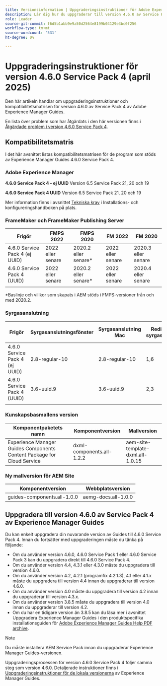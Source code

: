 ```yaml
---
title: Versionsinformation | Uppgraderingsinstruktioner för Adobe Experience Manager Guides 4.6.0 Service Pack 4
description: Lär dig hur du uppgraderar till version 4.6.0 av Service Pack 4 av Adobe Experience Manager Guides
role: Leader
source-git-commit: f6d5b1abb9e9a50d2564e8199b04129e3bc0f256
workflow-type: tm+mt
source-wordcount: '531'
ht-degree: 0%

---
```


# Uppgraderingsinstruktioner för version 4.6.0 Service Pack 4 (april 2025)

Den här artikeln handlar om uppgraderingsinstruktioner och kompatibilitetsmatrisen för version 4.6.0 av Service Pack 4 av Adobe Experience Manager Guides.

En lista över problem som har åtgärdats i den här versionen finns i [Åtgärdade problem i version 4.6.0 Service Pack 4](fixed-issues-4-6-0-sp4.md).

## Kompatibilitetsmatris

I det här avsnittet listas kompatibilitetsmatrisen för de program som stöds av Experience Manager Guides 4.6.0 Service Pack 4.

### Adobe Experience Manager

**4.6.0 Service Pack 4 - ej UUID**
Version 6.5 Service Pack 21, 20 och 19

**4.6.0 Service Pack 4 UUID**
Version 6.5 Service Pack 21, 20 och 19

Mer information finns i avsnittet [Tekniska krav](../install-guide/download-install-technical-requirements.md) i Installations- och konfigureringshandboken på plats.

### FrameMaker och FrameMaker Publishing Server

| Frigör | FMPS 2022 | FMPS 2020 | FM 2022 | FM 2020 |
| --- | --- | --- | --- | --- |
| 4.6.0 Service Pack 4 (ej UUID) | 2022 eller senare | 2020.2 eller senare* | 2022 eller senare | 2020.3 eller senare |
| 4.6.0 Service Pack 4 (UUID) | 2022 eller senare | 2020.2 eller senare* | 2022 eller senare | 2020.4 eller senare |
| | | | |

*Baslinje och villkor som skapats i AEM stöds i FMPS-versioner från och med 2020.2.

### Syrgasanslutning

| Frigör | Syrgasanslutningsfönster | Syrgasanslutning Mac | Redigera i syrgasfönster | Redigera i Syrgas Mac |
| --- | --- | --- |--- |--- |
| 4.6.0 Service Pack 4 (ej UUID) | 2.8-regular-10 | 2.8-regular-10 | 1,6 | 1,6 |
| 4.6.0 Service Pack 4 (UUID) | 3.6-uuid.9 | 3.6-uuid.9 | 2,3 | 2,3 |
|  |  |   |

### Kunskapsbasmallens version

| Komponentpaketets namn | Komponentversion | Mallversion |
|---|---|---|
| Experience Manager Guides Components Content Package for Cloud Service | dxml-components.all-1.2.2 | aem-site-template-dxml.all-1.0.15 |

### Ny mallversion för AEM Site

| Komponentversion | Webbplatsversion |
|---|---|
| guides-components.all-1.0.0 | aemg-docs.all-1.0.0 |

## Uppgradera till version 4.6.0 av Service Pack 4 av Experience Manager Guides

Du kan enkelt uppgradera din nuvarande version av Guides till 4.6.0 Service Pack 4. Innan du fortsätter med uppgraderingen måste du tänka på följande:

- Om du använder version 4.6.0, 4.6.0 Service Pack 1 eller 4.6.0 Service Pack 3 kan du uppgradera direkt till 4.6.0 Service Pack 4.
- Om du använder version 4.4, 4.3.1 eller 4.3.0 måste du uppgradera till version 4.6.0.
- Om du använder version 4.2, 4.2.1 (programfix 4.2.1.3), 4.1 eller 4.1.x måste du uppgradera till version 4.4 innan du uppgraderar till version 4.6.0.
- Om du använder version 4.0 måste du uppgradera till version 4.2 innan du uppgraderar till version 4.3.x.
- Om du använder version 3.8.5 måste du uppgradera till version 4.0 innan du uppgraderar till version 4.2.
- Om du har en tidigare version än 3.8.5 kan du läsa mer i avsnittet Uppgradera Experience Manager Guides i den produktspecifika installationsguiden för [Adobe Experience Manager Guides Help PDF archive](https://helpx.adobe.com/xml-documentation-for-experience-manager/archive.html).

>[!NOTE]
>
>Du måste installera AEM Service Pack innan du uppgraderar Experience Manager Guides-versionen.

Uppgraderingsprocessen för version 4.6.0 Service Pack 4 följer samma steg som version 4.6.0. Detaljerade instruktioner finns i [Uppgraderingsinstruktioner för de lokala versionerna](../install-guide/upgrade-xml-documentation.md) av Experience Manager Guides.
